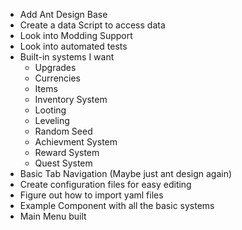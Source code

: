 -   Add Ant Design Base
-   Create a data Script to access data
-   Look into Modding Support
-   Look into automated tests
-   Built-in systems I want
    -   Upgrades
    -   Currencies
    -   Items
    -   Inventory System
    -   Looting
    -   Leveling
    -   Random Seed
    -   Achievment System
    -   Reward System
    -   Quest System
-   Basic Tab Navigation (Maybe just ant design again)
-   Create configuration files for easy editing
-   Figure out how to import yaml files
-   Example Component with all the basic systems
-   Main Menu built
